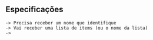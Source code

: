 ## Especificações
    -> Precisa receber um nome que identifique
    -> Vai receber uma lista de items (ou o nome da lista)
    ->  